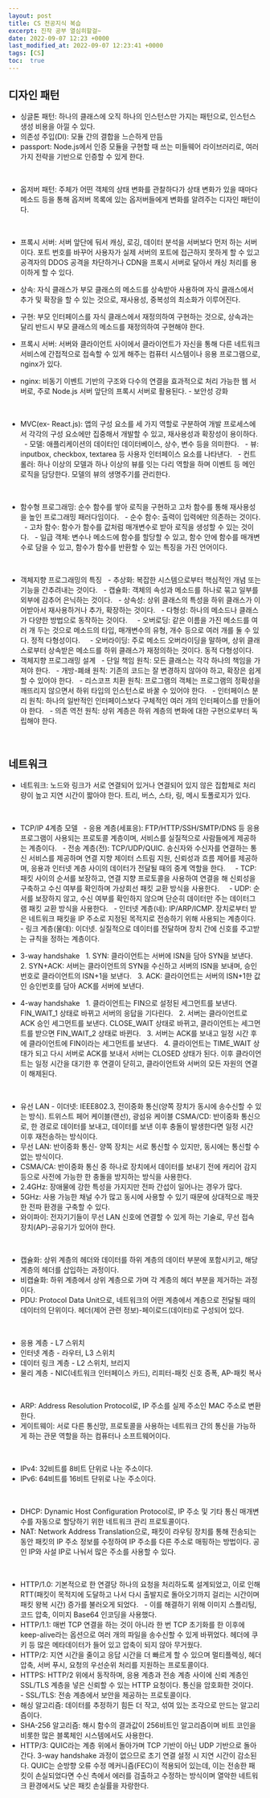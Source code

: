 ```yaml
---
layout: post
title: CS 전공지식 복습
excerpt: 진작 공부 열심히할걸~
date: 2022-09-07 12:23 +0000
last_modified_at: 2022-09-07 12:23:41 +0000
tags: [CS]
toc:  true
---
```


## 디자인 패턴

- 싱글톤 패턴: 하나의 클래스에 오직 하나의 인스턴스만 가지는 패턴으로, 인스턴스 생성 비용을 아낄 수 있다.
- 의존성 주입(DI): 모듈 간의 결합을 느슨하게 만듬
- passport: Node.js에서 인증 모듈을 구현할 때 쓰는 미들웨어 라이브러리로, 여러 가지 전략을 기반으로 인증할 수 있게 한다. 
<br>

- 옵저버 패턴: 주체가 어떤 객체의 상태 변화를 관찰하다가 상태 변화가 있을 때마다 메소드 등을 통해 옵저버 목록에 있는 옵저버들에게 변화를 알려주는 디자인 패턴이다. 
<br>

- 프록시 서버: 서버 앞단에 둬서 캐싱, 로깅, 데이터 분석을 서버보다 먼저 하는 서버이다. 포트 번호를 바꾸어 사용자가 실제 서버의 포트에 접근하지 못하게 할 수 있고 공격자의 DDOS 공격을 차단하거나 CDN을 프록시 서버로 달아서 캐싱 처리를 용이하게 할 수 있다. 

- 상속: 자식 클래스가 부모 클래스의 메소드를 상속받아 사용하며 자식 클래스에서 추가 및 확장을 할 수 있는 것으로, 재사용성, 중복성의 최소화가 이루어진다.
- 구현: 부모 인터페이스를 자식 클래스에서 재정의하여 구현하는 것으로, 상속과는 달리 반드시 부모 클래스의 메소드를 재정의하여 구현해야 한다.
- 프록시 서버: 서버와 클라이언트 사이에서 클라이언트가 자신을 통해 다른 네트워크 서비스에 간접적으로 접속할 수 있게 해주는 컴퓨터 시스템이나 응용 프로그램으로, nginx가 있다.
- nginx: 비동기 이벤트 기반의 구조와 다수의 연결을 효과적으로 처리 가능한 웹 서버로, 주로 Node.js 서버 앞단의 프록시 서버로 활용된다. - 보안성 강화
<br>

- MVC(ex- React.js): 앱의 구성 요소를 세 가지 역할로 구분하여 개발 프로세스에서 각각의 구성 요소에만 집중해서 개발할 수 있고, 재사용성과 확장성이 용이하다.
  - 모델: 애플리케이션의 데이터인 데이터베이스, 상수, 변수 등을 의미한다.
  - 뷰: inputbox, checkbox, textarea 등 사용자 인터페이스 요소를 나타낸다.
  - 컨트롤러: 하나 이상의 모델과 하나 이상의 뷰를 잇는 다리 역할을 하며 이벤트 등 메인 로직을 담당한다. 모델의 뷰의 생명주기를 관리한다. 
<br>

- 함수형 프로그래밍: 순수 함수를 쌓아 로직을 구현하고 고차 함수를 통해 재사용성을 높인 프로그래밍 패러다임이다.
  - 순수 함수: 출력이 입력에만 의존하는 것이다.
  - 고차 함수: 함수가 함수를 값처럼 매개변수로 받아 로직을 생성할 수 있는 것이다.
  - 일급 객체: 변수나 메소드에 함수를 할당할 수 있고, 함수 안에 함수를 매개변수로 담을 수 있고, 함수가 함수를 반환할 수 있는 특징을 가진 언어이다. 
<br>

- 객체지향 프로그래밍의 특징
  - 추상화: 복잡한 시스템으로부터 핵심적인 개념 또는 기능을 간추려내는 것이다.
  - 캡슐화: 객체의 속성과 메소드를 하나로 묶고 일부를 외부에 감추어 은닉하는 것이다.
  - 상속성: 상위 클래스의 특성을 하위 클래스가 이어받아서 재사용하거나 추가, 확장하는 것이다.
  - 다형성: 하나의 메소드나 클래스가 다양한 방법으로 동작하는 것이다.
    - 오버로딩: 같은 이름을 가진 메소드를 여러 개 두는 것으로 메소드의 타입, 매개변수의 유형, 개수 등으로 여러 개를 둘 수 있다. 정적 다형성이다.
    - 오버라이딩: 주로 메소드 오버라이딩을 말하며, 상위 클래스로부터 상속받은 메소드를 하위 클래스가 재정의하는 것이다. 동적 다형성이다. 
- 객체지향 프로그래밍 설계
  - 단일 책임 원칙: 모든 클래스는 각각 하나의 책임을 가져야 한다.
  - 개방-폐쇄 원칙: 기존의 코드는 잘 변경하지 않아야 하고, 확장은 쉽게 할 수 있어야 한다.
  - 리스코프 치환 원칙: 프로그램의 객체는 프로그램의 정확성을 깨뜨리지 않으면서 하위 타입의 인스턴스로 바꿀 수 있어야 한다.
  - 인터페이스 분리 원칙: 하나의 일반적인 인터페이스보다 구체적인 여러 개의 인터페이스를 만들어야 한다.
  - 의존 역전 원칙: 상위 계층은 하위 계층의 변화에 대한 구현으로부터 독립해야 한다. 
<br>

## 네트워크

- 네트워크: 노드와 링크가 서로 연결되어 있거나 연결되어 있지 않은 집합체로 처리량이 높고 지연 시간이 짧아야 한다. 트리, 버스, 스타, 링, 메시 토폴로지가 있다. 
<br>

- TCP/IP 4계층 모델
  - 응용 계층(세표응): FTP/HTTP/SSH/SMTP/DNS 등 응용 프로그램이 사용되는 프로토콜 계층이며, 서비스를 실질적으로 사람들에게 제공하는 계층이다.
  - 전송 계층(전): TCP/UDP/QUIC. 송신자와 수신자를 연결하는 통신 서비스를 제공하며 연결 지향 제이터 스트림 지원, 신뢰성과 흐름 제어를 제공하며, 응용과 인터넷 계층 사이의 데이터가 전달될 때의 중계 역할을 한다.
    - TCP: 패킷 사이의 순서를 보장하고, 연결 지향 프로토콜을 사용하여 연결을 해 신뢰성을 구축하고 수신 여부를 확인하며 가상회선 패킷 교환 방식을 사용한다.
    - UDP: 순서를 보장하지 않고, 수신 여부를 확인하지 않으며 단순히 데이터만 주는 데이터그램 패킷 교환 방식을 사용한다.
  - 인터넷 계층(네): IP/ARP/ICMP. 장치로부터 받은 네트워크 패킷을 IP 주소로 지정된 목적지로 전송하기 위해 사용되는 계층이다.
  - 링크 계층(물데): 이더넷. 실질적으로 데이터를 전달하며 장치 간에 신호를 주고받는 규칙을 정하는 계층이다. 

- 3-way handshake
  1. SYN: 클라이언트는 서버에 ISN을 담아 SYN을 보낸다.
  2. SYN+ACK: 서버는 클라이언트의 SYN을 수신하고 서버의 ISN을 보내며, 승인번호로 클라이언트의 ISN+1을 보낸다.
  3. ACK: 클라이언트는 서버의 ISN+1한 값인 승인번호를 담아 ACK를 서버에 보낸다.
- 4-way handshake
  1. 클라이언트는 FIN으로 설정된 세그먼트를 보낸다. FIN_WAIT_1 상태로 바뀌고 서버의 응답을 기다린다.
  2. 서버는 클라이언트로 ACK 승인 세그먼트를 보낸다. CLOSE_WAIT 상태로 바뀌고, 클라이언트는 세그먼트를 받으면 FIN_WAIT_2 상태로 바뀐다.
  3. 서버는 ACK를 보내고 일정 시간 후에 클라이언트에 FIN이라는 세그먼트를 보낸다.
  4. 클라이언트는 TIME_WAIT 상태가 되고 다시 서버로 ACK를 보내서 서버는 CLOSED 상태가 된다. 이후 클라이언트는 일정 시간을 대기한 후 연결이 닫히고, 클라이언트와 서버의 모든 자원의 연결이 해제된다. 
<br>

- 유선 LAN - 이더넷: IEEE802.3, 전이중화 통신(양쪽 장치가 동시에 송수신할 수 있는 방식). 트위스트 페어 케이블(랜선), 광섬유 케이블
CSMA/CD: 반이중화 통신으로, 한 경로로 데이터를 보내고, 데이터를 보낸 이후 충돌이 발생한다면 일정 시간 이후 재전송하는 방식이다. 
- 무선 LAN: 반이중화 통신- 양쪽 장치는 서로 통신할 수 있지만, 동시에는 통신할 수 없는 방식이다.
- CSMA/CA: 반이중화 통신 중 하나로 장치에서 데이터를 보내기 전에 캐리어 감지 등으로 사전에 가능한 한 충돌을 방지하는 방식을 사용한다. 
- 2.4GHz: 장애물에 강한 특성을 가지지만 전파 간섭이 일어나는 경우가 많다.
- 5GHz: 사용 가능한 채널 수가 많고 동시에 사용할 수 있기 때문에 상대적으로 깨끗한 전파 환경을 구축할 수 있다. 
- 와이파이: 전자기기들이 무선 LAN 신호에 연결할 수 있게 하는 기술로, 무선 접속 장치(AP)-공유기가 있어야 한다. 
<br>

- 캡슐화: 상위 계층의 헤더와 데이터를 하위 계층의 데이터 부분에 포함시키고, 해당 계층의 헤더를 삽입하는 과정이다.
- 비캡슐화: 하위 계층에서 상위 계층으로 가며 각 계층의 헤더 부분을 제거하는 과정이다.
- PDU: Protocol Data Unit으로, 네트워크의 어떤 계층에서 계층으로 전달될 때의 데이터의 단위이다. 헤더(제어 관련 정보)-페이로드(데이터)로 구성되어 있다. 
<br>

- 응용 계층 - L7 스위치
- 인터넷 계층 - 라우터, L3 스위치
- 데이터 링크 계층 - L2 스위치, 브리지
- 물리 계층 - NIC(네트워크 인터페이스 카드), 리피터-패킷 신호 증폭, AP-패킷 복사 
<br>

- ARP: Address Resolution Protocol로, IP 주소를 실제 주소인 MAC 주소로 변환한다.
- 게이트웨이: 서로 다른 통신망, 프로토콜을 사용하는 네트워크 간의 통신을 가능하게 하는 관문 역할을 하는 컴퓨터나 소프트웨어이다. 
<br>

- IPv4: 32비트를 8비트 단위로 나눈 주소이다.
- IPv6: 64비트를 16비트 단위로 나눈 주소이다. 
<br>

- DHCP: Dynamic Host Configuration Protocol로, IP 주소 및 기타 통신 매개변수를 자동으로 할당하기 위한 네트워크 관리 프로토콜이다.
- NAT: Network Address Translation으로, 패킷이 라우팅 장치를 통해 전송되는 동안 패킷의 IP 주소 정보를 수정하여 IP 주소를 다른 주소로 매핑하는 방법이다. 공인 IP와 사설 IP로 나눠서 많은 주소를 사용할 수 있다. 
<br>

- HTTP/1.0: 기본적으로 한 연결당 하나의 요청을 처리하도록 설계되었고, 이로 인해 RTT(패킷이 목적지에 도달하고 나서 다시 출발지로 돌아오기까지 걸리는 시간이며 패킷 왕복 시간) 증가를 불러오게 되었다.
  - 이를 해결하기 위해 이미지 스플리팅, 코드 압축, 이미지 Base64 인코딩을 사용했다.
- HTTP/1.1: 매번 TCP 연결을 하는 것이 아니라 한 번 TCP 초기화를 한 이후에 keep-alive라는 옵션으로 여러 개의 파일을 송수신할 수 있게 바뀌었다. 헤더에 쿠키 등 많은 메타데이터가 들어 있고 압축이 되지 않아 무거웠다.
- HTTP/2: 지연 시간을 줄이고 응답 시간을 더 빠르게 할 수 있으며 멀티플렉싱, 헤더 압축, 서버 푸시, 요청의 우선순위 처리를 지원하는 프로토콜이다.
- HTTPS: HTTP/2 위에서 동작하며, 응용 계층과 전송 계층 사이에 신뢰 계층인 SSL/TLS 계층을 넣은 신뢰할 수 있는 HTTP 요청이다. 통신을 암호화한 것이다.
  - SSL/TLS: 전송 계층에서 보안을 제공하는 프로토콜이다. 
- 해싱 알고리즘: 데이터를 추정하기 힘든 더 작고, 섞여 있는 조각으로 만드는 알고리즘이다.
- SHA-256 알고리즘: 해시 함수의 결과값이 256비트인 알고리즘이며 비트 코인을 비롯한 많은 블록체인 시스템에서도 사용한다.
- HTTP/3: QUIC라는 계층 위에서 돌아가며 TCP 기반이 아닌 UDP 기반으로 돌아간다. 3-way handshake 과정이 없으므로 초기 연결 설정 시 지연 시간이 감소된다. QUIC는 순방향 오류 수정 메커니즘(FEC)이 적용되어 있는데, 이는 전송한 패킷이 손실되었다면 수신 측에서 에러를 검출하고 수정하는 방식이며 열악한 네트워크 환경에서도 낮은 패킷 손실률을 자랑한다.
